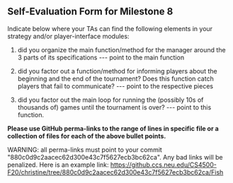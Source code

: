 ## Self-Evaluation Form for Milestone 8

Indicate below where your TAs can find the following elements in your strategy and/or player-interface modules:

1. did you organize the main function/method for the manager around
the 3 parts of its specifications --- point to the main function


2. did you factor out a function/method for informing players about
the beginning and the end of the tournament? Does this function catch
players that fail to communicate? --- point to the respective pieces


3. did you factor out the main loop for running the (possibly 10s of
thousands of) games until the tournament is over? --- point to this
function.

**Please use GitHub perma-links to the range of lines in specific
file or a collection of files for each of the above bullet points.**


  WARNING: all perma-links must point to your commit "880c0d9c2aacec62d300e43c7f5627ecb3bc62ca".
  Any bad links will be penalized.
  Here is an example link:
    <https://github.ccs.neu.edu/CS4500-F20/christine/tree/880c0d9c2aacec62d300e43c7f5627ecb3bc62ca/Fish>

